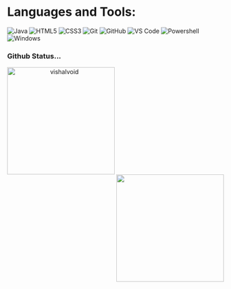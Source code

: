  # Languages and Tools:
![Java](http://img.shields.io/badge/-Java-5B4638?style=flat-square&logo=java&logoColor=ffffff)
![HTML5](https://img.shields.io/badge/-HTML5-%23E44D27?style=flat-square&logo=html5&logoColor=ffffff)
![CSS3](https://img.shields.io/badge/-CSS3-%231572B6?style=flat-square&logo=css3)
![Git](https://img.shields.io/badge/-Git-%23F05032?style=flat-square&logo=git&logoColor=%23ffffff)
![GitHub](https://img.shields.io/badge/-GitHub-181717?style=flat-square&logo=github)
![VS Code](http://img.shields.io/badge/-VS%20Code-007ACC?style=flat-square&logo=visual-studio-code&logoColor=ffffff)
![Powershell](http://img.shields.io/badge/-Powershell-5391FE?style=flat-square&logo=powershell&logoColor=ffffff)
![Windows](http://img.shields.io/badge/-Windows-0078D6?style=flat-square&logo=windows&logoColor=ffffff)




<h3 align="left">Github Status...</h3>
<p align=center>
  <div align=center>
    <a href="https://github.com/denvercoder1/github-readme-streak-stats" title="Go to Source">
      <img align="left" width=250 src="https://github-readme-streak-stats.herokuapp.com/?user=vishalvoid&theme=dark&border=ffffff&hide_border=true" alt="vishalvoid" />
    </a>
    <a href="https://github.com/anuraghazra/github-readme-stats" title="Go to Source">
      <img align="right" width=250 src="https://github-readme-stats.vercel.app/api?username=vishalvoid&show_icons=true&theme=dark&border_color=ffffff&hide_border=true" />
</p>

